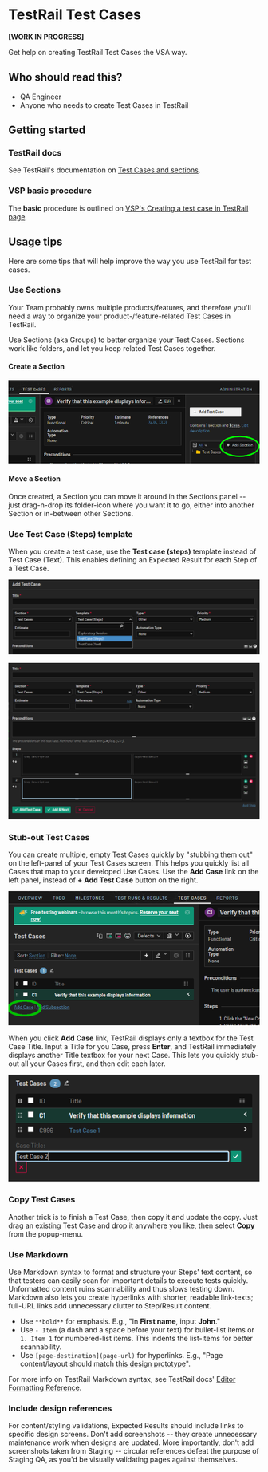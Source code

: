 # TestRail Test Cases

**[WORK IN PROGRESS]**

Get help on creating TestRail Test Cases the VSA way.

## Who should read this?

- QA Engineer
- Anyone who needs to create Test Cases in TestRail

## Getting started

### TestRail docs

See TestRail's documentation on [Test Cases and sections][tr-docs-cases-sections].
### VSP basic procedure

The **basic** procedure is outlined on [VSP's Creating a test case in TestRail page][vsp-testrail-cases].

## Usage tips

Here are some tips that will help improve the way you use TestRail for test cases.

### Use Sections

Your Team probably owns multiple products/features, and therefore you'll need a way to organize your product-/feature-related Test Cases in TestRail.

Use Sections (aka Groups) to better organize your Test Cases.  Sections work like folders, and let you keep related Test Cases together.

#### Create a Section

![TestRail test case section screenshot][testrial-test-case-section]

#### Move a Section

Once created, a Section you can move it around in the Sections panel -- just drag-n-drop its folder-icon where you want it to go, either into another Section or in-between other Sections.


### Use Test Case (Steps) template

When you create a test case, use the **Test case (steps)** template instead of Test Case (Text).  This enables defining an Expected Result for each Step of a Test Case.

![TestRail test case template screenshot][testrail-test-case-template]

![Example TestRail Test Case (Steps) screen][testrail-test-case-steps]

### Stub-out Test Cases

You can create multiple, empty Test Cases quickly by "stubbing them out" on the left-panel of your Test Cases screen.  This helps you quickly list all Cases that map to your developed Use Cases.  Use the **Add Case** link on the left panel, instead of **+ Add Test Case** button on the right.

![TestRail Add Case link screenshot][testrail-add-case-link]

When you click **Add Case** link, TestRail displays only a textbox for the Test Case Title.  Input a Title for you Case, press **Enter**, and TestRail immediately displays another Title textbox for your next Case.  This lets you quickly stub-out all your Cases first, and then edit each later.

![TestRail Test Cases stubbing-out screenshot][tr-test-cases-stubbing-out]

### Copy Test Cases

Another trick is to finish a Test Case, then copy it and update the copy.  Just drag an existing Test Case and drop it anywhere you like, then select **Copy** from the popup-menu.



### Use Markdown

Use Markdown syntax to format and structure your Steps' text content, so that testers can easily scan for important details to execute tests quickly.  Unformatted content ruins scannability and thus slows testing down.  Markdown also lets you create hyperlinks with shorter, readable link-texts; full-URL links add unnecessary clutter to Step/Result content.

- Use `**bold**` for emphasis.  E.g., "In **First name**, input **John**."
- Use `- Item` (a dash and a space before your text) for bullet-list items or `1. Item 1` for numbered-list items.  This indents the list-items for better scannability.
- Use `[page-destination](page-url)` for hyperlinks.  E.g., "Page content/layout should match [this design prototype](https://vsateams.invisionapp.com/share/FJW9OGY2B9A#/screens)".

For more info on TestRail Markdown syntax, see TestRail docs' [Editor Formatting Reference](https://www.gurock.com/testrail/docs/user-guide/getting-started/editor?utm_source=adwords&utm_medium=cpc&utm_campaign=usa_can_en_dsa&utm_content=&creative=455532814040&keyword=&matchtype=b&network=g&device=c&gclid=Cj0KCQjw5eX7BRDQARIsAMhYLP9SwRmjQWpjKtNzjBeP3dpHLsArzMo3UoWGFHT5ZzHGTQeezriYA-EaAgA6EALw_wcB).

### Include design references

For content/styling validations, Expected Results should include links to specific design screens.  Don't add screenshots -- they create unnecessary maintenance work when designs are updated.  More importantly, don't add screenshots taken from Staging -- circular references defeat the purpose of Staging QA, as you'd be visually validating pages against themselves.


[tr-docs-cases-sections]: https://www.gurock.com/testrail/docs/user-guide/getting-started/walkthrough#Testcasesandsections
[vsp-testrail-cases]: https://github.com/department-of-veterans-affairs/va.gov-team/blob/df1af329789a80a37b5fe74c75551247c5eab8ad/platform/quality-assurance/testrail/creating-a-test-case.md
[testrial-test-case-section]: ../images/tr-test-case-section.png
[tr-create-move-sections]: ../videos/tr-create-move-sections.mp4
[testrail-test-case-template]: ../images/tr-test-case-template.png
[testrail-test-case-steps]: ../images/tr-test-case-steps.png
[testrail-add-case-link]: ../images/tr-left-panel-add-case.png
[tr-test-cases-stubbing-out]: ../images/tr-test-cases-stub-out.png
